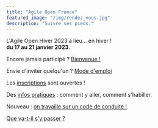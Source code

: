 ```yaml
---
title: "Agile Open France"
featured_image: "/img/rendez_vous.jpg"
description: "Suivre ses pieds."
---
```


L'Agile Open Hiver 2023 a lieu… en hiver !<br/> **du 17 au 21 janvier 2023**.

Encore jamais participé ? [Bienvenue !](premiere)

Envie d'inviter quelqu'un ? [Mode d'emploi](inviter)

Les [inscriptions](inscription) sont ouvertes !

Des [infos pratiques](pratique) : comment y aller, comment s'habiller.

Nouveau : [on travaille sur un code de conduite !](conduite).

[Que va-t-il s'y passer ?](esprit)

